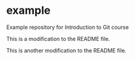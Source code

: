 # example
Example repository for Introduction to Git course

This is a modification to the README file.

This is another modification to the README file.
